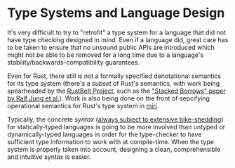 # Type Systems and Language Design

It's very difficult to try to "retrofit" a type system for a language that did not have
type checking designed in mind. Even if a language did, great care has to be taken to ensure that
no unsound public APIs are introduced which might not be able to be removed for a long time due to
a language's stability/backwards-compatibility guarantees.

Even for Rust, there still is not a formally specified denotational semantics for its type system
(there's a *subset* of Rust's semantics, with work being spearheaded by the
[RustBelt Project][rustbelt], such as the
["Stacked Borrows" paper by Ralf Jung et al.][stacked-borrows]). Work is also being done on the
front of sepcifying operational semantics for Rust's type system in [miri].

Typically, the concrete *syntax* ([always subject to extensive bike-shedding][law-of-triviality])
for statically-typed languages is going to be more involved than untyped or dynamically-typed
languages in order for the type-checker to have sufficient type information to work with at
compile-time. When the type system is properly taken into account, designing a clean, comprehensible
and intuitive syntax is easier.

[rustbelt]: https://plv.mpi-sws.org/rustbelt/
[stacked-borrows]: https://plv.mpi-sws.org/rustbelt/stacked-borrows/paper.pdf
[miri]: https://github.com/rust-lang/miri
[law-of-triviality]: https://en.wikipedia.org/wiki/Law_of_triviality
